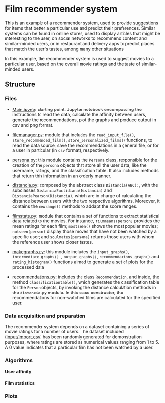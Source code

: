 # Film recommender system
This is an example of a recommender system, used to provide suggestions for items that better a particular use and predict their preferences. Similar systems can be found in online stores, used to display articles that might be interesting to the user, on social networks to recommend content and similar-minded users, or in restaurant and delivery apps to predict places that match the user's tastes, among many other situations.

In this example, the recommender system is used to suggest movies to a particular user, based on the overall movie ratings and the taste of similar-minded users.

## Structure

### Files

- [Main.ipynb](): starting point. Jupyter notebook encompassing the instructions to read the data, calculate the affinity between users, generate the recommendations, plot the graphs and produce output in csv and png format.

- [filemanager.py](): module that includes the `read_input_file()`,  `store_recommended_film()`, `store_personalized_films()` functions, to read the data source, save the recommendations in a general file, or for a user in particular (in `csv` format), respectively.

- [persona.py](): this module contains the `Persona` class, responsible for the creation of the `persona` objects that store all the user data, like the username, ratings, and the classification table. It also includes methods that return this information in an orderly manner.

- [distancia.py](): composed by the abstract class `Distancia(ABC):`, with the subclasses `DistanciaEuclidiana(Distancia)` and `DistanciaPearson(Distancia)`, which are in charge of calculating the distance between users with the two respective algorithms. Moreover, it contains the `newrange()` methods to addapt the score ranges.

- [filmstats.py](): module that contains a set of functions to extract statistical data related to the movies. For instance, `filmmeans(person)` provides the mean ratings for each film; `mostseen()` shows the most popular movies; `notseen(person)` display those moves that have not been watched by a specific user; and `soulmates(persona)` returns those users with whom the reference user shows closer tastes.

- [makegraphs.py](): this module includes the `input_graphs()`, `intermediate_graphs() `, `output_graphs()`, `recommendations_graph()` and `rating_histogram()` functions aimed to generate a set of plots for the processed data

- [recommendations.py](): includes the class `Recommendation`, and inside, the method `classificationtable()`, which generates the classification table for the `Person` objects, by invoking the distance calculation methods in the `distancia.py` module. In this class constructor, the recommendations for non-watched films are calculated for the specified user.

### Data acquisition and preparation

The recommender system depends on a dataset containing a series of movie ratings for a number of users. The dataset included ([input/import.csv]()) has been randomly generated for demonstration purposes, where ratings are stored as numerical values ranging from 1 to 5. A 0 value indicates that a particular film has not been watched by a user.

### Algorithms


#### User affinity

#### Film statistics

### Plots
